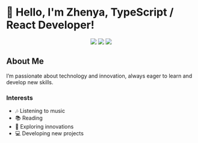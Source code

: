 # 👋 Hello, I'm Zhenya, TypeScript / React Developer!

<div align="center">
  <a href="mailto:zhenyagoroh@gmail.com"><img src="https://img.shields.io/badge/Gmail-D14836?style=for-the-badge&logo=gmail&logoColor=white" /></a>
  <a href="https://www.linkedin.com/in/zhenyagoroh/"><img src="https://img.shields.io/badge/LinkedIn-0077B5?style=for-the-badge&logo=linkedin&logoColor=white" /></a>
  <a href="https://www.reddit.com/user/ZideGO/"><img src="https://img.shields.io/badge/Reddit-FF4500?style=for-the-badge&logo=reddit&logoColor=white" /></a>
</div>

## About Me

I’m passionate about technology and innovation, always eager to learn and develop new skills. 

### Interests
- 🎶 Listening to music
- 📚 Reading
- 🚀 Exploring innovations
- 💻 Developing new projects

